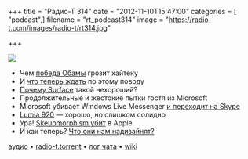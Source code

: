 +++
title = "Радио-Т 314"
date = "2012-11-10T15:47:00"
categories = [ "podcast",]
filename = "rt_podcast314"
image = "https://radio-t.com/images/radio-t/rt314.jpg"

+++

![](https://radio-t.com/images/radio-t/rt314.jpg)

* Чем [победа Обамы](http://techcrunch.com/2012/11/06/obama-wins-the-election-heres-his-technology-agenda/) грозит хайтеку
* И [что теперь ждать](http://www.nextgov.com/cio-briefing/2012/11/what-expect-technology-obamas-second-term/59412/) по этому поводу
* [Почему Surface](http://www.dailyherald.com/article/20121110/business/711109985/) такой нехороший?
* Продолжительные и жестокие пытки гостя из Microsoft
* Microsoft убивает Windows Live Messenger [и переходит на Skype](http://www.theverge.com/2012/11/5/3603014/windows-live-messenger-retirement-skype)
* [Lumia 920](http://gizmodo.com/5957795/lumia-920-review-just-too-damn-heavy) — хорошо, но слишком солидно
* Ура! [Skeuomorphism убит](http://gigaom.com/apple/skeumorphism-is-finally-dead-so-what-is-apples-next-design-move/) в Apple
* И как теперь? [Что они нам надизайнят?](http://counternotions.com/2012/11/05/sirjony/)

[аудио](http://cdn.radio-t.com/rt_podcast314.mp3) • [radio-t.torrent](http://cdn.radio-t.com/torrents/rt_podcast314.mp3.torrent) • [лог чата](http://chat.radio-t.com/logs/radio-t-314.html) • [wiki](http://wiki.radio-t.com/%D0%92%D1%8B%D0%BF%D1%83%D1%81%D0%BA_314)<audio src="http://cdn.radio-t.com/rt_podcast314.mp3" preload="none"></audio>
